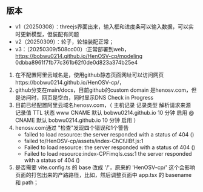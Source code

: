 ## 版本
* v1（20250308）：threejs界面出来，输入框和进度条可以输入数据，可以实时更新模型，但装配有问题
* v2（20250309）：轮子，轮轴装配正常；
* v3：（20250309/508cc00）:正常部署到web，https://bobwu0214.github.io/HenOSV-cp/modeling 0dbba8961f7fb77c361b62f0de0d823a374b25e4


1. 在不配置阿里云域名是，使用github静态页面网址可以访问网页https://bobwu0214.github.io/HenOSV-cp/，
2. github分支在main/docs，目前github的custom domain 是henosv.com，但是访问时，网页是空白，同时显示DNS Check in Progress
3. 目前已经配置阿里云域名henosv.com，（
主机记录 记录类型 解析请求来源 记录值 TTL 状态 
www CNAME 默认 bobwu0214.github.io 10 分钟 启用
@ CNAME 默认 bobwu0214.github.io 10 分钟 启用
）
4. henosv.com通过 "检查"发现四个错误和1个警告
   * failed to load resource: the server responded with a status of 404 ()
   * failed to/HenOSV-cp/assets/index-ChCfJlBf.js:1
   * Failed to load resource: the server responded with a status of 404 ()
   * Failed to load resource:index-CPFimqIs.css:1 the server responded with a status of 404 ()
5.  是否需要 vite.config.ts 的 base 改成 '/'，原来的 'HenOSV-cp/' 这个会影响页面的打包出来的产路路径，比如，然后调整页面中 app.tsx 的 basename 和 path；
            
            
           
